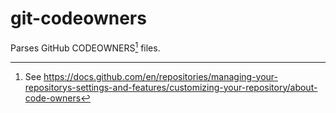 # git-codeowners

Parses GitHub CODEOWNERS[^1] files.

[^1]: See https://docs.github.com/en/repositories/managing-your-repositorys-settings-and-features/customizing-your-repository/about-code-owners
